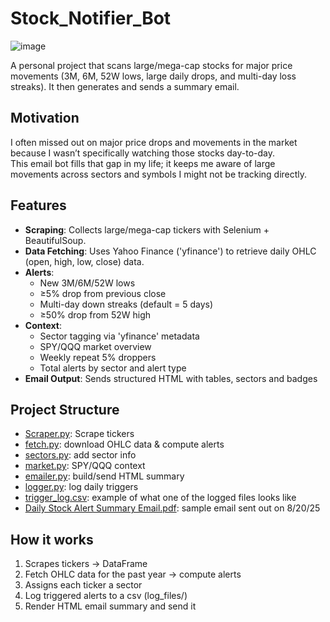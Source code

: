 # Stock_Notifier_Bot

![image](https://helloyubo.com/wp-content/uploads/2021/07/How-To-Integrate-The-Chatbot-With-Email-Marketing.jpg)

A personal project that scans large/mega-cap stocks for major price movements (3M, 6M, 52W lows, large daily drops, and multi-day loss streaks). It then generates and sends a summary email.

## Motivation
I often missed out on major price drops and movements in the market because I wasn’t specifically watching those stocks day-to-day.  
This email bot fills that gap in my life; it keeps me aware of large movements across sectors and symbols I might not be tracking directly.


## Features
- **Scraping**: Collects large/mega-cap tickers with Selenium + BeautifulSoup.
- **Data Fetching**: Uses Yahoo Finance ('yfinance') to retrieve daily OHLC (open, high, low, close) data.
- **Alerts**:
  - New 3M/6M/52W lows
  - ≥5% drop from previous close
  - Multi-day down streaks (default = 5 days)
  - ≥50% drop from 52W high
- **Context**:
  - Sector tagging via 'yfinance' metadata
  - SPY/QQQ market overview
  - Weekly repeat 5% droppers
  - Total alerts by sector and alert type
- **Email Output**: Sends structured HTML with tables, sectors and badges

## Project Structure
- [Scraper.py](https://github.com/masonlonoff/Stock_Notifier_Bot/blob/main/Scraper.py): Scrape tickers
- [fetch.py](https://github.com/masonlonoff/Stock_Notifier_Bot/blob/main/fetch.py): download OHLC data & compute alerts
- [sectors.py](https://github.com/masonlonoff/Stock_Notifier_Bot/blob/main/sectors.py): add sector info
- [market.py](https://github.com/masonlonoff/Stock_Notifier_Bot/blob/main/market.py): SPY/QQQ context
- [emailer.py](https://github.com/masonlonoff/Stock_Notifier_Bot/blob/main/emailer.py): build/send HTML summary
- [logger.py](https://github.com/masonlonoff/Stock_Notifier_Bot/blob/main/logger.py): log daily triggers
- [trigger_log.csv](https://github.com/masonlonoff/Stock_Notifier_Bot/blob/main/trigger_log_2025-08-20.csv): example of what one of the logged files looks like
- [Daily Stock Alert Summary Email.pdf](https://github.com/masonlonoff/Stock_Notifier_Bot/blob/main/Daily%20Stock%20Alert%20Summary%20Email.pdf): sample email sent out on 8/20/25


## How it works
1) Scrapes tickers -> DataFrame
2) Fetch OHLC data for the past year -> compute alerts
3) Assigns each ticker a sector
4) Log triggered alerts to a csv (log_files/)
5) Render HTML email summary and send it 
